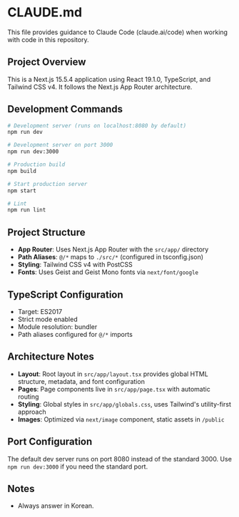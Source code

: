 # CLAUDE.md

This file provides guidance to Claude Code (claude.ai/code) when working with code in this repository.

## Project Overview

This is a Next.js 15.5.4 application using React 19.1.0, TypeScript, and Tailwind CSS v4. It follows the Next.js App Router architecture.

## Development Commands

```bash
# Development server (runs on localhost:8080 by default)
npm run dev

# Development server on port 3000
npm run dev:3000

# Production build
npm build

# Start production server
npm start

# Lint
npm run lint
```

## Project Structure

- **App Router**: Uses Next.js App Router with the `src/app/` directory
- **Path Aliases**: `@/*` maps to `./src/*` (configured in tsconfig.json)
- **Styling**: Tailwind CSS v4 with PostCSS
- **Fonts**: Uses Geist and Geist Mono fonts via `next/font/google`

## TypeScript Configuration

- Target: ES2017
- Strict mode enabled
- Module resolution: bundler
- Path aliases configured for `@/*` imports

## Architecture Notes

- **Layout**: Root layout in `src/app/layout.tsx` provides global HTML structure, metadata, and font configuration
- **Pages**: Page components live in `src/app/page.tsx` with automatic routing
- **Styling**: Global styles in `src/app/globals.css`, uses Tailwind's utility-first approach
- **Images**: Optimized via `next/image` component, static assets in `/public`

## Port Configuration

The default dev server runs on port 8080 instead of the standard 3000. Use `npm run dev:3000` if you need the standard port.

## Notes
- Always answer in Korean.
